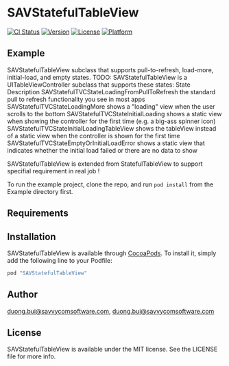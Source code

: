 # SAVStatefulTableView

[![CI Status](http://img.shields.io/travis/duong.bui@savvycomsoftware.com/SAVStatefulTableView.svg?style=flat)](https://travis-ci.org/duong.bui@savvycomsoftware.com/SAVStatefulTableView)
[![Version](https://img.shields.io/cocoapods/v/SAVStatefulTableView.svg?style=flat)](http://cocoapods.org/pods/SAVStatefulTableView)
[![License](https://img.shields.io/cocoapods/l/SAVStatefulTableView.svg?style=flat)](http://cocoapods.org/pods/SAVStatefulTableView)
[![Platform](https://img.shields.io/cocoapods/p/SAVStatefulTableView.svg?style=flat)](http://cocoapods.org/pods/SAVStatefulTableView)

## Example
SAVStatefulTableView subclass that supports pull-to-refresh, load-more, initial-load, and empty states.
TODO: SAVStatefulTableView is a UITableViewController subclass that supports these states:
State	Description
SAVStatefulTVCStateLoadingFromPullToRefresh	the standard pull to refresh functionality you see in most apps
SAVStatefulTVCStateLoadingMore	shows a "loading" view when the user scrolls to the bottom
SAVStatefulTVCStateInitialLoading	shows a static view when showing the controller for the first time (e.g. a big-ass spinner icon)
SAVStatefulTVCStateInitialLoadingTableView	shows the tableView instead of a static view when the controller is shown for the first time
SAVStatefulTVCStateEmptyOrInitialLoadError	shows a static view that indicates whether the initial load failed or there are no data to show


SAVStatefulTableView is extended from StatefulTableView to support specifial requirement in real job !


To run the example project, clone the repo, and run `pod install` from the Example directory first.

## Requirements

## Installation

SAVStatefulTableView is available through [CocoaPods](http://cocoapods.org). To install
it, simply add the following line to your Podfile:

```ruby
pod "SAVStatefulTableView"
```

## Author

duong.bui@savvycomsoftware.com, duong.bui@savvycomsoftware.com

## License

SAVStatefulTableView is available under the MIT license. See the LICENSE file for more info.
